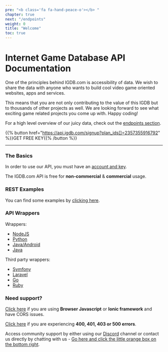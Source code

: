 ```yaml
---
pre: "<b class='fa fa-hand-peace-o'></b> "
chapter: true
next: "/endpoints"
weight: 0
title: "Welcome"
toc: true
---
```


# Internet Game Database API Documentation

One of the principles behind IGDB.com is accessibility of data. We wish to share the data with anyone who wants to build cool video game oriented websites, apps and services.

This means that you are not only contributing to the value of this IGDB but to thousands of other projects as well. We are looking forward to see what exciting game related projects you come up with. Happy coding!

For a high level overview of our juicy data, check out the [endpoints section](/api/endpoints/).

{{% button href="https://api.igdb.com/signup?plan_ids[]=2357355916792" %}}GET FREE KEY{{% /button %}}

---

### The Basics

In order to use our API, you must have an [account and key](https://api.igdb.com/signup?plan_ids[]=2357355916792).
  
The IGDB.com API is free for **non-commercial** & **commercial** usage.

### REST Examples

You can find some examples by [clicking here](/api/examples).

### API Wrappers

Wrappers:

- [NodeJS](https://github.com/igdb/igdb-api-node)
- [Python](https://github.com/igdb/igdb-api-python)
- [Java/Android](https://github.com/igdb/api-android-java)
- [Java](https://github.com/igdb/api-java)

Third party wrappers:

- [Symfony](https://github.com/EmanuelNikolov/IgdbApiBundle)
- [Laravel](https://github.com/messerli90/igdb)
- [Go](https://github.com/Henry-Sarabia/igdb)
- [Ruby](https://github.com/darkstego/igdb_client) 

### Need support?

[Click here](/api/references/cors) if you are using **Browser Javascript** or **Ionic framework** and have CORS issues.

[Click here](/api/references/response-codes/) if you are experiencing **400, 401, 403 or 500 errors**.

Access community support by either using our [Discord](https://discord.gg/JKsh9R7) channel or contact us directly by chatting with us - [Go here and click the little orange box on the bottom right](https://api.igdb.com/).
